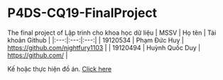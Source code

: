 # P4DS-CQ19-FinalProject
The final project of Lập trình cho khoa học dữ liệu
| MSSV | Họ tên | Tài khoản Github |
|:---:|:---:|:---:|
| 19120534 | Phạm Đức Huy | https://github.com/nightfury1103 |
| 19120494 | Huỳnh Quốc Duy | https://github.com/ |

Kế hoặc thực hiện đồ án. [Click here](https://nightfuryhuy.notion.site/efa99c4738de4059835faa0af50bc5c4?v=095daea9bdcd44d28134ec9e12bc5dfe)
